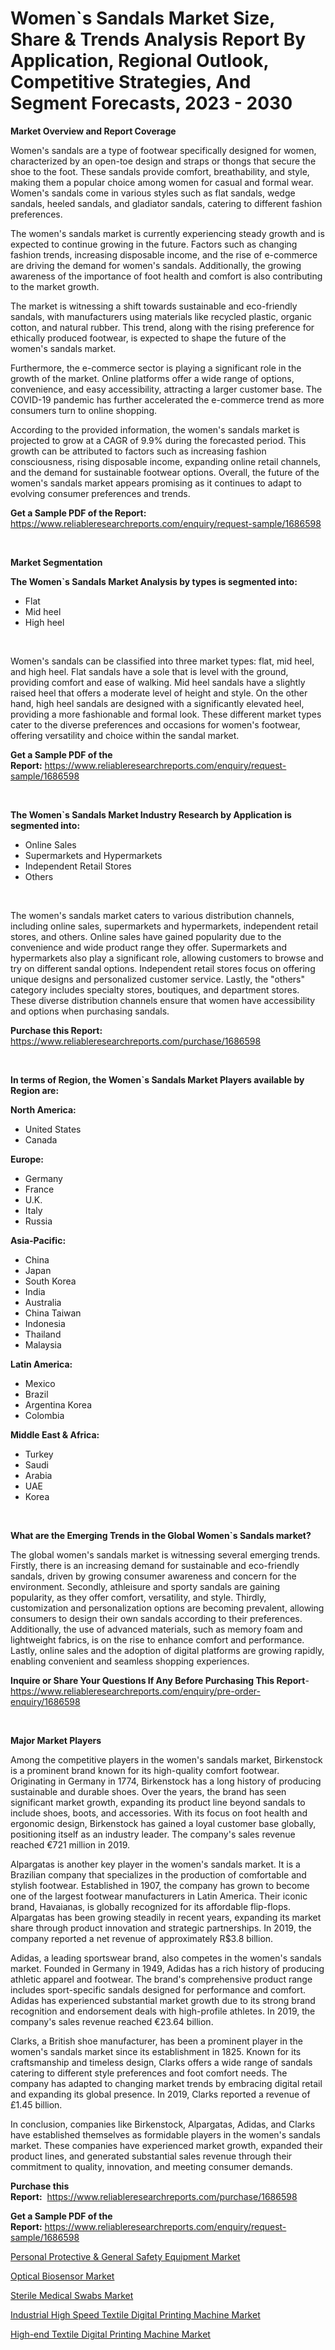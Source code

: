 <p><h1>Women`s Sandals Market Size, Share & Trends Analysis Report By Application, Regional Outlook, Competitive Strategies, And Segment Forecasts, 2023 - 2030</h1></p><p><strong>Market Overview and Report Coverage</strong></p>
<p><p>Women's sandals are a type of footwear specifically designed for women, characterized by an open-toe design and straps or thongs that secure the shoe to the foot. These sandals provide comfort, breathability, and style, making them a popular choice among women for casual and formal wear. Women's sandals come in various styles such as flat sandals, wedge sandals, heeled sandals, and gladiator sandals, catering to different fashion preferences.</p><p>The women's sandals market is currently experiencing steady growth and is expected to continue growing in the future. Factors such as changing fashion trends, increasing disposable income, and the rise of e-commerce are driving the demand for women's sandals. Additionally, the growing awareness of the importance of foot health and comfort is also contributing to the market growth.</p><p>The market is witnessing a shift towards sustainable and eco-friendly sandals, with manufacturers using materials like recycled plastic, organic cotton, and natural rubber. This trend, along with the rising preference for ethically produced footwear, is expected to shape the future of the women's sandals market.</p><p>Furthermore, the e-commerce sector is playing a significant role in the growth of the market. Online platforms offer a wide range of options, convenience, and easy accessibility, attracting a larger customer base. The COVID-19 pandemic has further accelerated the e-commerce trend as more consumers turn to online shopping.</p><p>According to the provided information, the women's sandals market is projected to grow at a CAGR of 9.9% during the forecasted period. This growth can be attributed to factors such as increasing fashion consciousness, rising disposable income, expanding online retail channels, and the demand for sustainable footwear options. Overall, the future of the women's sandals market appears promising as it continues to adapt to evolving consumer preferences and trends.</p></p>
<p><strong>Get a Sample PDF of the Report:</strong> <a href="https://www.reliableresearchreports.com/enquiry/request-sample/1686598">https://www.reliableresearchreports.com/enquiry/request-sample/1686598</a></p>
<p>&nbsp;</p>
<p><strong>Market Segmentation</strong></p>
<p><strong>The Women`s Sandals Market Analysis by types is segmented into:</strong></p>
<p><ul><li>Flat</li><li>Mid heel</li><li>High heel</li></ul></p>
<p>&nbsp;</p>
<p><p>Women's sandals can be classified into three market types: flat, mid heel, and high heel. Flat sandals have a sole that is level with the ground, providing comfort and ease of walking. Mid heel sandals have a slightly raised heel that offers a moderate level of height and style. On the other hand, high heel sandals are designed with a significantly elevated heel, providing a more fashionable and formal look. These different market types cater to the diverse preferences and occasions for women's footwear, offering versatility and choice within the sandal market.</p></p>
<p><strong>Get a Sample PDF of the Report:</strong>&nbsp;<a href="https://www.reliableresearchreports.com/enquiry/request-sample/1686598">https://www.reliableresearchreports.com/enquiry/request-sample/1686598</a></p>
<p>&nbsp;</p>
<p><strong>The Women`s Sandals Market Industry Research by Application is segmented into:</strong></p>
<p><ul><li>Online Sales</li><li>Supermarkets and Hypermarkets</li><li>Independent Retail Stores</li><li>Others</li></ul></p>
<p>&nbsp;</p>
<p><p>The women's sandals market caters to various distribution channels, including online sales, supermarkets and hypermarkets, independent retail stores, and others. Online sales have gained popularity due to the convenience and wide product range they offer. Supermarkets and hypermarkets also play a significant role, allowing customers to browse and try on different sandal options. Independent retail stores focus on offering unique designs and personalized customer service. Lastly, the "others" category includes specialty stores, boutiques, and department stores. These diverse distribution channels ensure that women have accessibility and options when purchasing sandals.</p></p>
<p><strong>Purchase this Report:</strong>&nbsp; <a href="https://www.reliableresearchreports.com/purchase/1686598">https://www.reliableresearchreports.com/purchase/1686598</a></p>
<p>&nbsp;</p>
<p><strong>In terms of Region, the Women`s Sandals Market Players available by Region are:</strong></p>
<p>
    <p> <strong> North America: </strong>
        <ul>
            <li>United States</li>
            <li>Canada</li>
        </ul>
        </p> 
    <p> <strong> Europe: </strong>
        <ul>
            <li>Germany</li>
            <li>France</li>
            <li>U.K.</li>
            <li>Italy</li>
            <li>Russia</li>
        </ul>
        </p> 
    <p> <strong> Asia-Pacific: </strong>
        <ul>
            <li>China</li>
            <li>Japan</li>
            <li>South Korea</li>
            <li>India</li>
            <li>Australia</li>
            <li>China Taiwan</li>
            <li>Indonesia</li>
            <li>Thailand</li>
            <li>Malaysia</li>
        </ul>
        </p> 
    <p> <strong> Latin America: </strong>
        <ul>
            <li>Mexico</li>
            <li>Brazil</li>
            <li>Argentina Korea</li>
            <li>Colombia</li>
        </ul>
        </p> 
    <p> <strong> Middle East & Africa: </strong>
        <ul>
            <li>Turkey</li>
            <li>Saudi</li>
            <li>Arabia</li>
            <li>UAE</li>
            <li>Korea</li>
        </ul>
    </p>
    </p>
<p>&nbsp;</p>
<p><strong>What are the Emerging Trends in the Global Women`s Sandals market?</strong></p>
<p><p>The global women's sandals market is witnessing several emerging trends. Firstly, there is an increasing demand for sustainable and eco-friendly sandals, driven by growing consumer awareness and concern for the environment. Secondly, athleisure and sporty sandals are gaining popularity, as they offer comfort, versatility, and style. Thirdly, customization and personalization options are becoming prevalent, allowing consumers to design their own sandals according to their preferences. Additionally, the use of advanced materials, such as memory foam and lightweight fabrics, is on the rise to enhance comfort and performance. Lastly, online sales and the adoption of digital platforms are growing rapidly, enabling convenient and seamless shopping experiences.</p></p>
<p><strong>Inquire or Share Your Questions If Any Before Purchasing This Report</strong>- <a href="https://www.reliableresearchreports.com/enquiry/pre-order-enquiry/1686598">https://www.reliableresearchreports.com/enquiry/pre-order-enquiry/1686598</a></p>
<p>&nbsp;</p>
<p><strong>Major Market Players</strong></p>
<p><p>Among the competitive players in the women's sandals market, Birkenstock is a prominent brand known for its high-quality comfort footwear. Originating in Germany in 1774, Birkenstock has a long history of producing sustainable and durable shoes. Over the years, the brand has seen significant market growth, expanding its product line beyond sandals to include shoes, boots, and accessories. With its focus on foot health and ergonomic design, Birkenstock has gained a loyal customer base globally, positioning itself as an industry leader. The company's sales revenue reached €721 million in 2019.</p><p>Alpargatas is another key player in the women's sandals market. It is a Brazilian company that specializes in the production of comfortable and stylish footwear. Established in 1907, the company has grown to become one of the largest footwear manufacturers in Latin America. Their iconic brand, Havaianas, is globally recognized for its affordable flip-flops. Alpargatas has been growing steadily in recent years, expanding its market share through product innovation and strategic partnerships. In 2019, the company reported a net revenue of approximately R$3.8 billion.</p><p>Adidas, a leading sportswear brand, also competes in the women's sandals market. Founded in Germany in 1949, Adidas has a rich history of producing athletic apparel and footwear. The brand's comprehensive product range includes sport-specific sandals designed for performance and comfort. Adidas has experienced substantial market growth due to its strong brand recognition and endorsement deals with high-profile athletes. In 2019, the company's sales revenue reached €23.64 billion.</p><p>Clarks, a British shoe manufacturer, has been a prominent player in the women's sandals market since its establishment in 1825. Known for its craftsmanship and timeless design, Clarks offers a wide range of sandals catering to different style preferences and foot comfort needs. The company has adapted to changing market trends by embracing digital retail and expanding its global presence. In 2019, Clarks reported a revenue of £1.45 billion.</p><p>In conclusion, companies like Birkenstock, Alpargatas, Adidas, and Clarks have established themselves as formidable players in the women's sandals market. These companies have experienced market growth, expanded their product lines, and generated substantial sales revenue through their commitment to quality, innovation, and meeting consumer demands.</p></p>
<p><strong>Purchase this Report:</strong>&nbsp;&nbsp;<a href="https://www.reliableresearchreports.com/purchase/1686598">https://www.reliableresearchreports.com/purchase/1686598</a></p>
<p></p>
<p><strong>Get a Sample PDF of the Report:</strong>&nbsp;<a href="https://www.reliableresearchreports.com/enquiry/request-sample/1686598">https://www.reliableresearchreports.com/enquiry/request-sample/1686598</a></p>
<p><p><a href="https://medium.com/@dorothypeters68/personal-protective-general-safety-equipment-market-share-evolution-and-market-growth-trends-530193324f2c">Personal Protective & General Safety Equipment Market</a></p><p><a href="https://github.com/Chiragrp22/Market-Research-Report-List-1/blob/main/optical-biosensor-market.md">Optical Biosensor Market</a></p><p><a href="https://github.com/Chiragrp23/Market-Research-Report-List-1/blob/main/sterile-medical-swabs-market.md">Sterile Medical Swabs Market</a></p><p><a href="https://www.linkedin.com/pulse/decoding-industrial-high-speed-textile-digital-printing/">Industrial High Speed Textile Digital Printing Machine Market</a></p><p><a href="https://www.linkedin.com/pulse/high-end-textile-digital-printing-machine-market-challenges/">High-end Textile Digital Printing Machine Market</a></p></p>